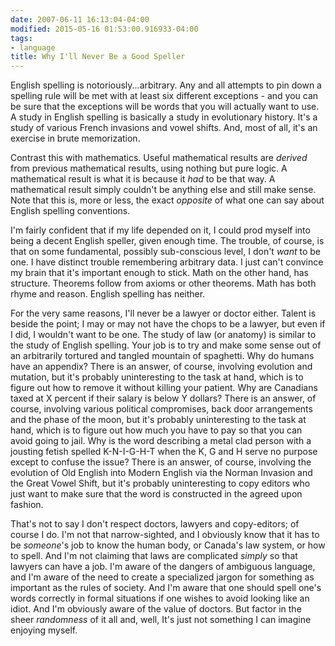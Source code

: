```yaml
---
date: 2007-06-11 16:13:04-04:00
modified: 2015-05-16 01:53:00.916933-04:00
tags:
- language
title: Why I'll Never Be a Good Speller
---
```


English spelling is notoriously...arbitrary. Any and all attempts to
pin down a spelling rule will be met with at least six different
exceptions - and you can be sure that the exceptions will be words
that you will actually want to use. A study in English spelling is
basically a study in evolutionary history. It's a study of various
French invasions and vowel shifts. And, most of all, it's an exercise
in brute memorization.

Contrast this with mathematics. Useful mathematical results are
*derived* from previous mathematical results, using nothing but pure
logic. A mathematical result is what it is because it *had* to be that
way. A mathematical result simply couldn't be anything else and still
make sense. Note that this is, more or less, the exact *opposite* of
what one can say about English spelling conventions.

I'm fairly confident that if my life depended on it, I could prod
myself into being a decent English speller, given enough time. The
trouble, of course, is that on some fundamental, possibly
sub-conscious level, I don't *want* to be one. I have distinct trouble
remembering arbitrary data. I just can't convince my brain that it's
important enough to stick. Math on the other hand, has
structure. Theorems follow from axioms or other theorems. Math has
both rhyme and reason. English spelling has neither.

For the very same reasons, I'll never be a lawyer or doctor
either. Talent is beside the point; I may or may not have the chops to
be a lawyer, but even if I did, I wouldn't want to be one. The study
of law (or anatomy) is similar to the study of English spelling. Your
job is to try and make some sense out of an arbitrarily tortured and
tangled mountain of spaghetti. Why do humans have an appendix? There
is an answer, of course, involving evolution and mutation, but it's
probably uninteresting to the task at hand, which is to figure out how
to remove it without killing your patient. Why are Canadians taxed at
X percent if their salary is below Y dollars?  There is an answer, of
course, involving various political compromises, back door
arrangements and the phase of the moon, but it's probably
uninteresting to the task at hand, which is to figure out how much you
have to pay so that you can avoid going to jail. Why is the word
describing a metal clad person with a jousting fetish spelled
K-N-I-G-H-T when the K, G and H serve no purpose except to confuse the
issue? There is an answer, of course, involving the evolution of Old
English into Modern English via the Norman Invasion and the Great
Vowel Shift, but it's probably uninteresting to copy editors who just
want to make sure that the word is constructed in the agreed upon
fashion.

That's not to say I don't respect doctors, lawyers and copy-editors;
of course I do. I'm not that narrow-sighted, and I obviously know that
it has to be *someone*'s job to know the human body, or Canada's law
system, or how to spell. And I'm not claiming that laws are
complicated *simply* so that lawyers can have a job. I'm aware of the
dangers of ambiguous language, and I'm aware of the need to create a
specialized jargon for something as important as the rules of
society. And I'm aware that one should spell one's words correctly in
formal situations if one wishes to avoid looking like an idiot. And
I'm obviously aware of the value of doctors. But factor in the sheer
*randomness* of it all and, well, It's just not something I can
imagine enjoying myself.